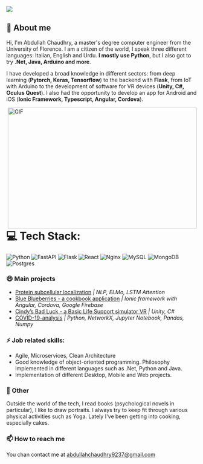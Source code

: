 [![](https://visitcount.itsvg.in/api?id=chabdullah&label=Profile%20Views&color=6&icon=0&pretty=false)](https://visitcount.itsvg.in)

## 🌱 About me
Hi, I'm Abdullah Chaudhry, a master's degree computer engineer from the University of Florence. I am a citizen of the world, I speak three different languages: Italian, English and Urdu. **I mostly use Python**, but I also got to try **.Net, Java, Arduino and more**. 

I have developed a broad knowledge in different sectors: from deep learning (**Pytorch, Keras, Tensorflow**) to the backend with **Flask**, from IoT with Arduino to the development of software for VR devices (**Unity, C#, Oculus Quest**). I also had the opportunity to develop an app for Android and iOS (**Ionic Framework, Typescript, Angular, Cordova**).


 <img align="right" alt="GIF" src="https://github.com/abhisheknaiidu/abhisheknaiidu/blob/master/code.gif?raw=true" width="500" height="320" />
 

# 💻 Tech Stack:
![Python](https://img.shields.io/badge/python-3670A0?style=for-the-badge&logo=python&logoColor=ffdd54) ![FastAPI](https://img.shields.io/badge/FastAPI-005571?style=for-the-badge&logo=fastapi) ![Flask](https://img.shields.io/badge/flask-%23000.svg?style=for-the-badge&logo=flask&logoColor=white) ![React](https://img.shields.io/badge/react-%2320232a.svg?style=for-the-badge&logo=react&logoColor=%2361DAFB) ![Nginx](https://img.shields.io/badge/nginx-%23009639.svg?style=for-the-badge&logo=nginx&logoColor=white) ![MySQL](https://img.shields.io/badge/mysql-%2300f.svg?style=for-the-badge&logo=mysql&logoColor=white) ![MongoDB](https://img.shields.io/badge/MongoDB-%234ea94b.svg?style=for-the-badge&logo=mongodb&logoColor=white) ![Postgres](https://img.shields.io/badge/postgres-%23316192.svg?style=for-the-badge&logo=postgresql&logoColor=white) 

### 😄 Main projects
- [Protein subcellular localization](https://github.com/chabdullah/Protein-subcellular-localization) *| NLP, ELMo, LSTM Attention*
- [Blue Blueberries - a cookbook application](https://github.com/chabdullah/Blue-Blueberries) *| Ionic framework with Angular, Cordova, Google Firebase*
- [Cindy’s Bad Luck - a Basic Life Support simulator VR](https://github.com/chabdullah/Cindy-s-Bad-Luck-BLS-VR) *| Unity, C#*
- [COVID-19-analysis](https://github.com/chabdullah/COVID-19-analysis) *| Python, NetworkX, Jupyter Notebook, Pandas, Numpy*

### ⚡ Job related skills:
- Agile, Microservices, Clean Architecture
- Good knowledge of object-oriented programming. Philosophy implemented in different languages such as .Net, Python and Java.
- Implementation of different Desktop, Mobile and Web projects.
  

### 🍓 Other
Outside the world of the tech, I read books (psychological novels in particular), I like to draw portraits. 
I always try to keep fit through various physical activities such as Yoga. Lately I've been getting into cooking, especially cakes.

### 📫 How to reach me
You chan contact me at abdullahchaudhry9237@gmail.com
